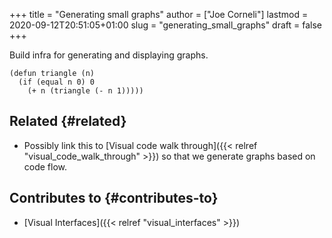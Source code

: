 +++
title = "Generating small graphs"
author = ["Joe Corneli"]
lastmod = 2020-09-12T20:51:05+01:00
slug = "generating_small_graphs"
draft = false
+++

Build infra for generating and displaying graphs.

```elisp
(defun triangle (n)
  (if (equal n 0) 0
    (+ n (triangle (- n 1)))))
```


## Related {#related}

-   Possibly link this to [Visual code walk through]({{< relref "visual_code_walk_through" >}}) so that we generate graphs based on code flow.


## Contributes  to {#contributes-to}

-   [Visual Interfaces]({{< relref "visual_interfaces" >}})
